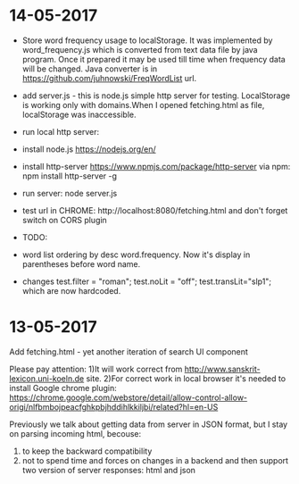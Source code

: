# 14-05-2017
* Store word frequency usage to localStorage. It was implemented by word_frequency.js which is converted from text data file by java program. Once it prepared it may be used till time when frequency data will be changed. Java converter is in https://github.com/juhnowski/FreqWordList url.
* add server.js - this is node.js simple http server for testing. LocalStorage is working only with domains.When I opened fetching.html as file, localStorage was inaccessible.

* run local http server:
 * install node.js https://nodejs.org/en/
 * install http-server https://www.npmjs.com/package/http-server via npm:   npm install http-server -g
 * run server: node server.js
 * test url in CHROME: http://localhost:8080/fetching.html and don't forget switch on CORS plugin

* TODO:
 * word list ordering by desc word.frequency. Now it's display in parentheses before word name.
 * changes  test.filter = "roman";  test.noLit = "off";  test.transLit="slp1"; which are now hardcoded.

# 13-05-2017
Add fetching.html - yet another iteration of search UI component

Please pay attention:
1)It will work correct from http://www.sanskrit-lexicon.uni-koeln.de site.
2)For correct work in local browser it's needed to install Google chrome plugin:
https://chrome.google.com/webstore/detail/allow-control-allow-origi/nlfbmbojpeacfghkpbjhddihlkkiljbi/related?hl=en-US

Previously we talk about getting data from server in JSON format, but I stay on parsing incoming html, becouse:
1) to keep the backward compatibility
2) not to spend time and forces on changes in a backend and then support two version of server responses: html and json

